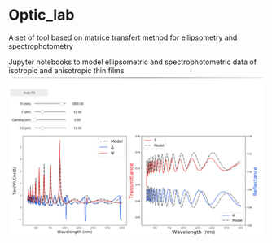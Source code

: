 # Optic_lab
A set of tool based on matrice transfert method for ellipsometry and spectrophotometry

Jupyter notebooks to model ellipsometric and spectrophotometric data of isotropic and anisotropic thin films
![alt text](https://raw.githubusercontent.com/Quikim/Optic_lab/master/snapshot.png)
